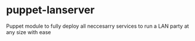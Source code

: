 # puppet-lanserver
Puppet module to fully deploy all neccesarry services to run a LAN party at any size with ease
